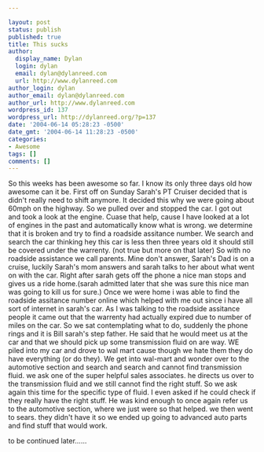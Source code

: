 ```yaml
---

layout: post
status: publish
published: true
title: This sucks
author:
  display_name: Dylan
  login: dylan
  email: dylan@dylanreed.com
  url: http://www.dylanreed.com
author_login: dylan
author_email: dylan@dylanreed.com
author_url: http://www.dylanreed.com
wordpress_id: 137
wordpress_url: http://dylanreed.org/?p=137
date: '2004-06-14 05:28:23 -0500'
date_gmt: '2004-06-14 11:28:23 -0500'
categories:
- Awesome
tags: []
comments: []
---
```


So this weeks has been awesome so far. I know its only three days old how awesome can it be. First off on Sunday Sarah's PT Cruiser decided that is didn't really need to shift anymore. It decided this why we were going about 60mph on the highway. So we pulled over and stopped the car. I got out and took a look at the engine. Cuase that help, cause I have looked at a lot of engines in the past and automatically know what is wrong. we determine that it is broken and try to find a roadside assitance number. We search and search the car thinking hey this car is less then three years old it should still be covered under the warrenty. (not true but more on that later) So with no roadside assistance we call parents. Mine don't answer, Sarah's Dad is on a cruise, luckily Sarah's mom answers and sarah talks to her about what went on with the car. Right after sarah gets off the phone a nice man stops and gives us a ride home.(sarah admitted later that she was sure this nice man was going to kill us for sure.) Once we were home i was able to find the roadside assitance number online which helped with me out since i have all sort of internet in sarah's car. As I was talking to the roadside assitance people it came out that the warrenty had actually expired due to number of miles on the car. So we sat contemplating what to do, suddenly the phone rings and it is Bill sarah's step father. He said that he would meet us at the car and that we should pick up some transmission fluid on are way. WE piled into my car and drove to wal mart cause though we hate them they do have everything (or do they). We get into wal-mart and wonder over to the automotive section and search and search and cannot find transmission fluid. we ask one of the super helpful sales associates. he directs us over to the transmission fluid and we still cannot find the right stuff. So we ask again this time for the specific type of fluid. I even asked if he could check if they really have the right stuff. He was kind enough to once again refer us to the automotive section, where we just were so that helped. we then went to sears. they didn't have it so we ended up going to advanced auto parts and find stuff that would work.

to be continued later......
